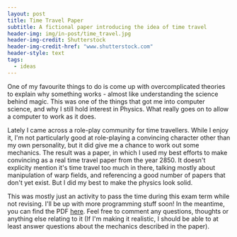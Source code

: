 ```yaml
---
layout: post
title: Time Travel Paper
subtitle: A fictional paper introducing the idea of time travel
header-img: img/in-post/time_travel.jpg
header-img-credit: Shutterstock
header-img-credit-href: "www.shutterstock.com"
header-style: text
tags:
  - ideas
---
```


One of my favourite things to do is come up with overcomplicated theories to explain why something works - almost like understanding the science behind magic. This was one of the things that got me into computer science, and why I still hold interest in Physics. What really goes on to allow a computer to work as it does.

Lately I came across a role-play community for time travellers. While I enjoy it, I'm not particularly good at role-playing a convincing character other than my own personality, but it did give me a chance to work out some mechanics. The result was a paper, in which I used my best efforts to make convincing as a real time travel paper from the year 2850. It doesn't explicity mention it's time travel too much in there, talking mostly about manipulation of warp fields, and referencing a good number of papers that don't yet exist. But I did my best to make the physics look solid.

This was mostly just an activity to pass the time during this exam term while not revising. I'll be up with more programming stuff soon! In the meantime, you can find the PDF [here](/pdf/A_Study_on_Temporal_Warp_Field_Mechanics.pdf). Feel free to comment any questions, thoughts or anything else relating to it (If I'm making it realistic, I should be able to at least answer questions about the mechanics described in the paper).